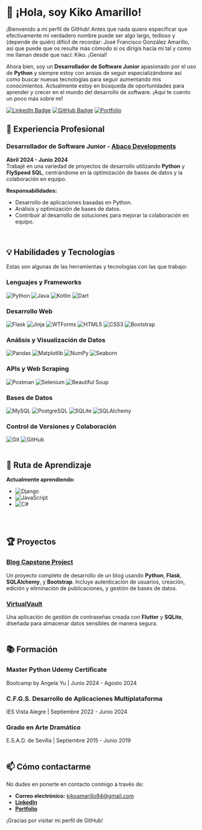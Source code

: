 # 👋 ¡Hola, soy Kiko Amarillo!

¡Bienvenido a mi perfil de GitHub! Antes que nada quiero especificar que efectivamente mi verdadero nombre puede ser algo largo, tedioso y (depende de quién) difícil de recordar: José Francisco González Amarillo, así que puede que os resulte más cómodo si os dirigís hacia mí tal y como me llaman desde que nací: Kiko. ¡Genial!

Ahora bien, soy un **Desarrollador de Software Junior** apasionado por el uso de **Python** y siempre estoy con ansias de seguir especializándome así como buscar nuevas tecnologías para seguir aumentando mis conocimientos. Actualmente estoy en búsqueda de oportunidades para aprender y crecer en el mundo del desarrollo de software. ¡Aquí te cuento un poco más sobre mí!

[![LinkedIn Badge](https://img.shields.io/badge/LinkedIn-Conectar-blue?style=flat&logo=linkedin)](https://www.linkedin.com/in/kikoamarillo/) 
[![GitHub Badge](https://img.shields.io/badge/GitHub-KikolasDEV-green?style=flat&logo=github)](https://github.com/KikolasDEV)
[![Portfolio](https://img.shields.io/badge/Portfolio-Visita-orange?style=flat&logo=heroku)](https://jfgamarillo-portfolio-12f4217b6e72.herokuapp.com/)

## 💼 Experiencia Profesional

### Desarrollador de Software Junior - [Abaco Developments](https://www.abacodev.com)
**Abril 2024 - Junio 2024**  
Trabajé en una variedad de proyectos de desarrollo utilizando **Python** y **FlySpeed SQL**, centrándome en la optimización de bases de datos y la colaboración en equipo.

**Responsabilidades:**
- Desarrollo de aplicaciones basadas en Python.
- Análisis y optimización de bases de datos.
- Contribuir al desarrollo de soluciones para mejorar la colaboración en equipo.
<br>

## 💡 Habilidades y Tecnologías
Estas son algunas de las herramientas y tecnologías con las que trabajo:
<br>

### **Lenguajes y Frameworks**
![Python](https://img.shields.io/badge/Python-3776AB?style=for-the-badge&logo=python&logoColor=white)
![Java](https://img.shields.io/badge/Java-007396?style=for-the-badge&logo=java&logoColor=white)
![Kotlin](https://img.shields.io/badge/Kotlin-0095D5?style=for-the-badge&logo=kotlin&logoColor=white)
![Dart](https://img.shields.io/badge/Dart-0175C2?style=for-the-badge&logo=dart&logoColor=white)
<br>

### **Desarrollo Web**
![Flask](https://img.shields.io/badge/Flask-000000?style=for-the-badge&logo=flask&logoColor=white)
![Jinja](https://img.shields.io/badge/Jinja-B41717?style=for-the-badge&logo=jinja&logoColor=white)
![WTForms](https://img.shields.io/badge/WTForms-FB542B?style=for-the-badge)
![HTML5](https://img.shields.io/badge/HTML5-E34F26?style=for-the-badge&logo=html5&logoColor=white)
![CSS3](https://img.shields.io/badge/CSS3-1572B6?style=for-the-badge&logo=css3&logoColor=white)
![Bootstrap](https://img.shields.io/badge/Bootstrap-7952B3?style=for-the-badge&logo=bootstrap&logoColor=white)
<br>

### **Análisis y Visualización de Datos**
![Pandas](https://img.shields.io/badge/Pandas-150458?style=for-the-badge&logo=pandas)
![Matplotlib](https://img.shields.io/badge/Matplotlib-8F2FAB?style=for-the-badge&logo=plotly)
![NumPy](https://img.shields.io/badge/NumPy-013243?style=for-the-badge&logo=numpy)
![Seaborn](https://img.shields.io/badge/Seaborn-3776AB?style=for-the-badge)
<br>

### **APIs y Web Scraping**
![Postman](https://img.shields.io/badge/Postman-FF6C37?style=for-the-badge&logo=postman&logoColor=white)
![Selenium](https://img.shields.io/badge/Selenium-43B02A?style=for-the-badge&logo=selenium&logoColor=white)
![Beautiful Soup](https://img.shields.io/badge/Beautiful_Soup-4B8BBE?style=for-the-badge)
<br>

### **Bases de Datos**
![MySQL](https://img.shields.io/badge/MySQL-4479A1?style=for-the-badge&logo=mysql&logoColor=white)
![PostgreSQL](https://img.shields.io/badge/PostgreSQL-336791?style=for-the-badge&logo=postgresql&logoColor=white)
![SQLite](https://img.shields.io/badge/SQLite-003B57?style=for-the-badge&logo=sqlite&logoColor=white)
![SQLAlchemy](https://img.shields.io/badge/SQLAlchemy-EE0000?style=for-the-badge)
<br>

### **Control de Versiones y Colaboración**
![Git](https://img.shields.io/badge/Git-F05032?style=for-the-badge&logo=git&logoColor=white)
![GitHub](https://img.shields.io/badge/GitHub-181717?style=for-the-badge&logo=github&logoColor=white)
<br>
<br>

## 🌱 Ruta de Aprendizaje
**Actualmente aprendiendo:**
- ![Django](https://img.shields.io/badge/Django-092E20?style=for-the-badge&logo=django&logoColor=white)
- ![JavaScript](https://img.shields.io/badge/JavaScript-F7DF1E?style=for-the-badge&logo=javascript&logoColor=black)
- ![C#](https://img.shields.io/badge/CSharp-239120?style=for-the-badge&logo=csharp&logoColor=white)
<br>
<br>

## 🏆 Proyectos

### [Blog Capstone Project](https://github.com/KikolasDEV/blog-capstone-project)
Un proyecto completo de desarrollo de un blog usando **Python**, **Flask**, **SQLAlchemy**, y **Bootstrap**. Incluye autenticación de usuarios, creación, edición y eliminación de publicaciones, y gestión de bases de datos.

### [VirtualVault](https://github.com/KikolasDEV/VirtualVault)
Una aplicación de gestión de contraseñas creada con **Flutter** y **SQLite**, diseñada para almacenar datos sensibles de manera segura.
<br>
<br>

## 📚 Formación

### Master Python Udemy Certificate
Bootcamp by Angela Yu | Junio 2024 - Agosto 2024

### C.F.G.S. Desarrollo de Aplicaciones Multiplataforma
IES Vista Alegre | Septiembre 2022 - Junio 2024

### Grado en Arte Dramático
E.S.A.D. de Sevilla | Septiembre 2015 - Junio 2019
<br>
<br>

## 📫 Cómo contactarme
No dudes en ponerte en contacto conmigo a través de:
- **Correo electrónico:** kikoamarillo94@gmail.com
- [**LinkedIn**](https://www.linkedin.com/in/kikoamarillo/)
- [**Portfolio**](https://jfgamarillo-portfolio-12f4217b6e72.herokuapp.com/)

¡Gracias por visitar mi perfil de GitHub!

